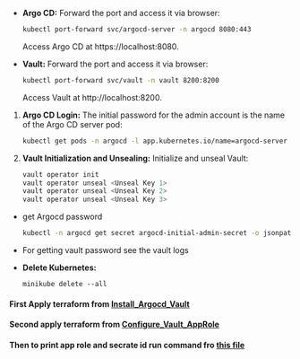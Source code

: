 - **Argo CD:** Forward the port and access it via browser:
    ```sh
    kubectl port-forward svc/argocd-server -n argocd 8080:443
    ```
    Access Argo CD at https://localhost:8080.

- **Vault:** Forward the port and access it via browser:
    ```sh
    kubectl port-forward svc/vault -n vault 8200:8200
    ```
    Access Vault at http://localhost:8200.

1. **Argo CD Login:** The initial password for the admin account is the name of the Argo CD server pod:
    ```sh
    kubectl get pods -n argocd -l app.kubernetes.io/name=argocd-server -o name
    ```
2. **Vault Initialization and Unsealing:** Initialize and unseal Vault:

    ```sh
    vault operator init
    vault operator unseal <Unseal Key 1>
    vault operator unseal <Unseal Key 2>
    vault operator unseal <Unseal Key 3>
    ```

- get Argocd password

    ```sh
    kubectl -n argocd get secret argocd-initial-admin-secret -o jsonpath="{.data.password}" | base64 -d
    ```


- For getting vault password see the vault logs

- **Delete Kubernetes:**

    ```
    minikube delete --all
    
    ```

#### First Apply terraform from [Install_Argocd_Vault](./Install_Argocd_Vault/)

#### Second apply terraform from [Configure_Vault_AppRole](./Configure_Vault_AppRole/)

#### Then to print app role and secrate id run command fro [this file](./Configure_Vault_AppRole/readme.md)

